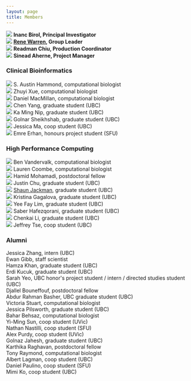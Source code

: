 ```yaml
---
layout: page
title: Members
---
```


<img class="avatar" src="assets/avatars/ibirol.jpeg"> **Inanc Birol, Principal Investigator**  
<img class="avatar" src="assets/avatars/rwarren.png"> **[Rene Warren](member/renewarren), Group Leader**  
<img class="avatar" src="assets/avatars/rchiu.jpg"> **Readman Chiu, Production Coordinator**  
<img class="avatar" src="assets/avatars/saherne.jpg"> **Sinead Aherne, Project Manager**

### Clinical Bioinformatics

<img class="avatar" src="assets/avatars/ahammond.jpg"> S. Austin Hammond, computational biologist  
<img class="avatar" src="assets/avatars/zxue.jpg"> Zhuyi Xue, computational biologist  
<img class="avatar" src="assets/avatars/dmacmillan.jpg"> Daniel MacMillan, computational biologist  
<img class="avatar" src="assets/avatars/cyang.jpg"> Chen Yang, graduate student (UBC)  
<img class="avatar" src="assets/avatars/kmnip.png"> Ka Ming Nip, graduate student (UBC)  
<img class="avatar" src="assets/avatars/gsheikhshab.jpg"> Golnar Sheikhshab, graduate student (UBC)  
<img class="avatar" src="assets/avatars/jma.jpeg"> Jessica Ma, coop student (UBC)  
<img class="avatar" src="assets/avatars/eerhan.png"> Emre Erhan, honours project student (SFU)  

### High Performance Computing
<img class="avatar" src="assets/avatars/bvandervalk.jpeg"> Ben Vandervalk, computational biologist  
<img class="avatar" src="assets/avatars/lcoombe.jpg"> Lauren Coombe, computational biologist  
<img class="avatar" src="assets/avatars/hmohamadi.jpeg"> Hamid Mohamadi, postdoctoral fellow  
<img class="avatar" src="assets/avatars/jchu.jpeg"> Justin Chu, graduate student (UBC)  
<img class="avatar" src="assets/avatars/sjackman.jpeg"> [Shaun Jackman](member/shaunjackman), graduate student (UBC)  
<img class="avatar" src="assets/avatars/kgagalova.jpg"> Kristina Gagalova, graduate student (UBC)  
<img class="avatar" src="assets/avatars/yflim.jpg"> Yee Fay Lim, graduate student (UBC)  
<img class="avatar" src="assets/avatars/shafezqorani.png"> Saber Hafezqorani, graduate student (UBC)  
<img class="avatar" src="assets/avatars/cli.jpg"> Chenkai Li, graduate student (UBC)  
<img class="avatar" src="assets/avatars/jtse.jpg"> Jeffrey Tse, coop student (UBC)

### Alumni
Jessica Zhang, intern (UBC)  
Ewan Gibb, staff scientist  
Hamza Khan, graduate student (UBC)  
Erdi Kucuk, graduate student (UBC)  
Sarah Yeo, UBC honor's project student / intern / directed studies student (UBC)  
Djallel Bouneffouf, postdoctoral fellow  
Abdur Rahman Basher, UBC graduate student (UBC)  
Victoria Stuart, computational biologist  
Jessica Pilsworth, graduate student (UBC)  
Bahar Behsaz, computational biologist  
Yi-Ming Sun, coop student (UVic)  
Nathan Nastilli, coop student (SFU)  
Alex Purdy, coop student (UVic)  
Golnaz Jahesh, graduate student (UBC)  
Karthika Raghavan, postdoctoral fellow  
Tony Raymond, computational biologist  
Albert Lagman, coop student (UBC)  
Daniel Paulino, coop student (SFU)  
Mimi Ko, coop student (UBC)  
